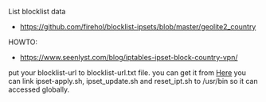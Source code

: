 List blocklist data

- https://github.com/firehol/blocklist-ipsets/blob/master/geolite2_country

HOWTO:

- https://www.seenlyst.com/blog/iptables-ipset-block-country-vpn/

put your blocklist-url to blocklist-url.txt file.
you can get it from [Here](https://github.com/firehol/blocklist-ipsets/blob/master/geolite2_country)
you can link ipset-apply.sh, ipset_update.sh and reset_ipt.sh to /usr/bin so it can accessed globally.
